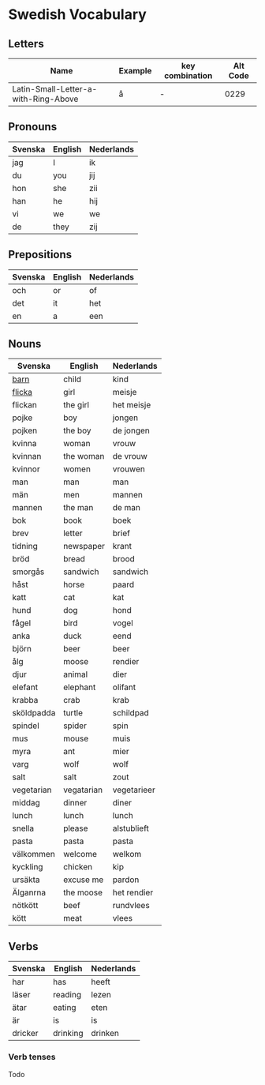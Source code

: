 # Swedish Vocabulary

## Letters

| Name | Example | key combination | Alt Code |
| --- | --- | --- | --- |
| Latin-Small-Letter-a-with-Ring-Above | å | - | 0229 |

## Pronouns

| Svenska | English | Nederlands |
| ------- | ------- | ----- |
| jag | I | ik |
| du | you | jij |
| hon | she | zii  |
| han | he | hij |
| vi | we | we |
| de | they | zij |

## Prepositions

| Svenska | English | Nederlands |
| ------- | ------- | ----- |
| och | or | of |
| det | it | het |
| en | a | een |

## Nouns

| Svenska | English | Nederlands |
| ------- | ------- | ----- |
| [barn](https://sv.wiktionary.org/wiki/barn) | child | kind |
| [flicka](https://sv.wiktionary.org/wiki/flicka) | girl | meisje |
| flickan | the girl | het meisje |
| pojke | boy | jongen |
| pojken | the boy | de jongen |
| kvinna | woman | vrouw |
| kvinnan | the woman | de vrouw |
| kvinnor | women | vrouwen |
| man | man | man |
| män | men | mannen |
| mannen | the man | de man |
| bok | book | boek |
| brev | letter | brief |
| tidning | newspaper | krant |
| bröd | bread | brood |
| smorgås | sandwich | sandwich|
| håst | horse | paard |
| katt | cat | kat |
| hund | dog | hond |
| fågel | bird | vogel |
| anka | duck | eend |
| björn | beer | beer |
| ålg | moose | rendier |
| djur | animal | dier |
| elefant | elephant | olifant |
| krabba | crab | krab |
| sköldpadda | turtle | schildpad |
| spindel | spider | spin |
| mus | mouse | muis |
| myra | ant | mier |
| varg | wolf | wolf |
| salt | salt | zout |
| vegetarian | vegatarian | vegetarieer |
| middag | dinner | diner |
| lunch | lunch | lunch |
| snella | please | alstublieft |
| pasta | pasta | pasta |
| välkommen | welcome | welkom |
| kyckling |chicken | kip |
| ursäkta | excuse me | pardon |
| Älganrna | the moose | het rendier |
| nötkött | beef | rundvlees |
| kött | meat | vlees |

## Verbs

| Svenska | English | Nederlands |
| ------- | ------- | ----- |
| har | has | heeft |
| läser | reading | lezen |
| ätar | eating | eten |
| är | is | is |
| dricker | drinking | drinken |

### Verb tenses

Todo
